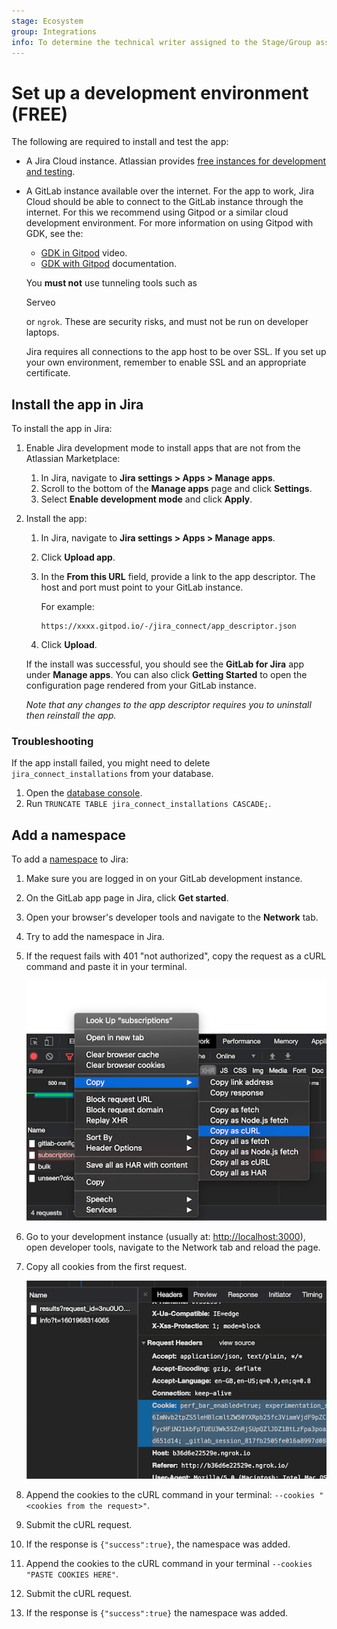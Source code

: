 ```yaml
---
stage: Ecosystem
group: Integrations
info: To determine the technical writer assigned to the Stage/Group associated with this page, see https://about.gitlab.com/handbook/engineering/ux/technical-writing/#assignments
---
```


# Set up a development environment **(FREE)**

The following are required to install and test the app:

- A Jira Cloud instance. Atlassian provides [free instances for development and testing](https://developer.atlassian.com/platform/marketplace/getting-started/#free-developer-instances-to-build-and-test-your-app).
- A GitLab instance available over the internet. For the app to work, Jira Cloud should
  be able to connect to the GitLab instance through the internet. For this we
  recommend using Gitpod or a similar cloud development environment. For more
  information on using Gitpod with GDK, see the:

  - [GDK in Gitpod](https://www.loom.com/share/9c9711d4876a40869b9294eecb24c54d)
    video.
  - [GDK with Gitpod](https://gitlab.com/gitlab-org/gitlab-development-kit/-/blob/main/doc/howto/gitpod.md)
    documentation.

  You **must not** use tunneling tools such as
  <!-- vale gitlab.Spelling = NO --> Serveo <!-- vale gitlab.Spelling = YES -->
  or `ngrok`. These are
  security risks, and must not be run on developer laptops.

  Jira requires all connections to the app host to be over SSL. If you set up
  your own environment, remember to enable SSL and an appropriate certificate.

## Install the app in Jira

To install the app in Jira:

1. Enable Jira development mode to install apps that are not from the Atlassian
   Marketplace:

   1. In Jira, navigate to **Jira settings > Apps > Manage apps**.
   1. Scroll to the bottom of the **Manage apps** page and click **Settings**.
   1. Select **Enable development mode** and click **Apply**.

1. Install the app:

   1. In Jira, navigate to **Jira settings > Apps > Manage apps**.
   1. Click **Upload app**.
   1. In the **From this URL** field, provide a link to the app descriptor. The host and port must point to your GitLab instance.

      For example:

      ```plaintext
      https://xxxx.gitpod.io/-/jira_connect/app_descriptor.json
      ```

   1. Click **Upload**.

   If the install was successful, you should see the **GitLab for Jira** app under **Manage apps**.
   You can also click **Getting Started** to open the configuration page rendered from your GitLab instance.

   _Note that any changes to the app descriptor requires you to uninstall then reinstall the app._

### Troubleshooting

If the app install failed, you might need to delete `jira_connect_installations` from your database.

1. Open the [database console](https://gitlab.com/gitlab-org/gitlab-development-kit/-/blob/main/doc/howto/postgresql.md#access-postgresql).
1. Run `TRUNCATE TABLE jira_connect_installations CASCADE;`.

## Add a namespace

To add a [namespace](../../user/group/index.md#namespaces) to Jira:

1. Make sure you are logged in on your GitLab development instance.
1. On the GitLab app page in Jira, click **Get started**.
1. Open your browser's developer tools and navigate to the **Network** tab.
1. Try to add the namespace in Jira.
1. If the request fails with 401 "not authorized", copy the request as a cURL command
   and paste it in your terminal.

   ![Example Vulnerability](img/copy_curl.png)

1. Go to your development instance (usually at: <http://localhost:3000>), open developer
   tools, navigate to the Network tab and reload the page.
1. Copy all cookies from the first request.

   ![Example Vulnerability](img/copy_cookies.png)

1. Append the cookies to the cURL command in your terminal:
   `--cookies "<cookies from the request>"`.
1. Submit the cURL request.
1. If the response is `{"success":true}`, the namespace was added.
1. Append the cookies to the cURL command in your terminal `--cookies "PASTE COOKIES HERE"`.
1. Submit the cURL request.
1. If the response is `{"success":true}` the namespace was added.
